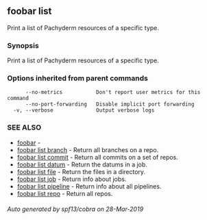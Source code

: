## foobar list

Print a list of Pachyderm resources of a specific type.

### Synopsis


Print a list of Pachyderm resources of a specific type.

### Options inherited from parent commands

```
      --no-metrics           Don't report user metrics for this command
      --no-port-forwarding   Disable implicit port forwarding
  -v, --verbose              Output verbose logs
```

### SEE ALSO
* [foobar](foobar.md)	 - 
* [foobar list branch](foobar_list_branch.md)	 - Return all branches on a repo.
* [foobar list commit](foobar_list_commit.md)	 - Return all commits on a set of repos.
* [foobar list datum](foobar_list_datum.md)	 - Return the datums in a job.
* [foobar list file](foobar_list_file.md)	 - Return the files in a directory.
* [foobar list job](foobar_list_job.md)	 - Return info about jobs.
* [foobar list pipeline](foobar_list_pipeline.md)	 - Return info about all pipelines.
* [foobar list repo](foobar_list_repo.md)	 - Return all repos.

###### Auto generated by spf13/cobra on 28-Mar-2019
